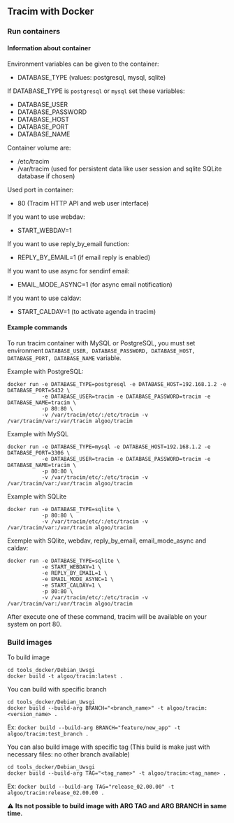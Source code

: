 ## Tracim with Docker

### Run containers

#### Information about container

Environment variables can be given to the container:

* DATABASE_TYPE (values: postgresql, mysql, sqlite)

If DATABASE_TYPE is `postgresql` or `mysql` set these variables:

* DATABASE_USER
* DATABASE_PASSWORD
* DATABASE_HOST
* DATABASE_PORT
* DATABASE_NAME

Container volume are:

* /etc/tracim
* /var/tracim (used for persistent data like user session and sqlite SQLite database if chosen)

Used port in container:

* 80 (Tracim HTTP API and web user interface)

If you want to use webdav:

* START_WEBDAV=1

If you want to use reply_by_email function:

* REPLY_BY_EMAIL=1 (if email reply is enabled)

If you want to use async for sendinf email:

* EMAIL_MODE_ASYNC=1 (for async email notification)

If you want to use caldav:

* START_CALDAV=1 (to activate agenda in tracim)

#### Example commands

To run tracim container with MySQL or PostgreSQL, you must set environment ``DATABASE_USER, DATABASE_PASSWORD, DATABASE_HOST, DATABASE_PORT, DATABASE_NAME`` variable.

Example with PostgreSQL:

    docker run -e DATABASE_TYPE=postgresql -e DATABASE_HOST=192.168.1.2 -e DATABASE_PORT=5432 \
               -e DATABASE_USER=tracim -e DATABASE_PASSWORD=tracim -e DATABASE_NAME=tracim \
               -p 80:80 \
               -v /var/tracim/etc/:/etc/tracim -v /var/tracim/var:/var/tracim algoo/tracim

Example with MySQL

    docker run -e DATABASE_TYPE=mysql -e DATABASE_HOST=192.168.1.2 -e DATABASE_PORT=3306 \
               -e DATABASE_USER=tracim -e DATABASE_PASSWORD=tracim -e DATABASE_NAME=tracim \
               -p 80:80 \
               -v /var/tracim/etc/:/etc/tracim -v /var/tracim/var:/var/tracim algoo/tracim

Example with SQLite

    docker run -e DATABASE_TYPE=sqlite \
               -p 80:80 \
               -v /var/tracim/etc/:/etc/tracim -v /var/tracim/var:/var/tracim algoo/tracim
               
Exemple with SQlite, webdav, reply_by_email, email_mode_async and caldav:

    docker run -e DATABASE_TYPE=sqlite \
               -e START_WEBDAV=1 \
               -e REPLY_BY_EMAIL=1 \
               -e EMAIL_MODE_ASYNC=1 \
               -e START_CALDAV=1 \
               -p 80:80 \
               -v /var/tracim/etc/:/etc/tracim -v /var/tracim/var:/var/tracim algoo/tracim


After execute one of these command, tracim will be available on your system on port 80.

### Build images

To build image

    cd tools_docker/Debian_Uwsgi
    docker build -t algoo/tracim:latest .

You can build with specific branch

    cd tools_docker/Debian_Uwsgi
    docker build --build-arg BRANCH="<branch_name>" -t algoo/tracim:<version_name> .

Ex: `docker build --build-arg BRANCH="feature/new_app" -t algoo/tracim:test_branch .`
    
You can also build image with specific tag (This build is make just with necessary files: no other branch available)

    cd tools_docker/Debian_Uwsgi
    docker build --build-arg TAG="<tag_name>" -t algoo/tracim:<tag_name> .
    
Ex: `docker build --build-arg TAG="release_02.00.00" -t algoo/tracim:release_02.00.00 .`

⚠ **Its not possible to build image with ARG TAG and ARG BRANCH in same time.**
